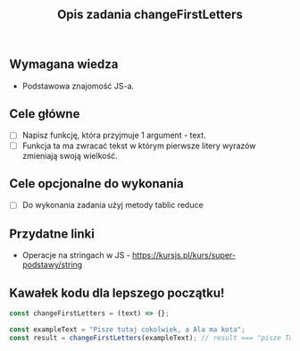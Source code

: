 <h2 align="center">Opis zadania changeFirstLetters</h2>

<br>

## Wymagana wiedza

- Podstawowa znajomość JS-a.

## Cele główne

- [ ] Napisz funkcję, która przyjmuje 1 argument - text.
- [ ] Funkcja ta ma zwracać tekst w którym pierwsze litery wyrazów zmieniają swoją wielkość.

## Cele opcjonalne do wykonania

- [ ] Do wykonania zadania użyj metody tablic reduce

## Przydatne linki

- Operacje na stringach w JS - https://kursjs.pl/kurs/super-podstawy/string

## Kawałek kodu dla lepszego początku!

```javascript
const changeFirstLetters = (text) => {};

const exampleText = "Pisze tutaj cokolwiek, a Ala ma kota";
const result = changeFirstLetters(exampleText); // result === "pisze Tutaj Cokolwiek, A ala Ma Kota"
```
